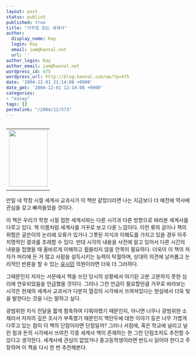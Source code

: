 ```yaml
---
layout: post
status: publish
published: true
title: "거꾸로 읽는 세계사"
author:
  display_name: Kay
  login: Kay
  email: iam@hannal.net
  url: ''
author_login: Kay
author_email: iam@hannal.net
wordpress_id: 475
wordpress_url: http://blog.hannal.com/wp/?p=475
date: '2004-12-01 21:14:08 +0900'
date_gmt: '2004-12-01 12:14:08 +0900'
categories:
- "essay"
tags: []
permalink: "/2004/12/573"
---
```

<table align="left">
<tr>
<td style="padding-right:5"><center><img src="http://blog.hannal.com/tt-attach/1201/041201205414542338/932647.jpg" width="106" height="155"></center></td>
</tr>
<tr>
<td class="centerphoto"> </td>
</tr>
</table>
<p>만일 내 학창 시절 세계사 교과서가 이 책만 같았더라면 나는 지금보다 더 예전에 역사에 관심을 갖고 빠져들었을 것이다.</p>
<p>이 책은 우리가 학창 시절 접한 세계사와는 다른 시각과 다른 방향으로 바라본 세계사를 다루고 있다. 책 이름처럼 세계사를 거꾸로 보고 다룬 느낌이다. 이런 류의 글이나 책의 위험은 글쓴이의 논리에 오류가 있거나 그릇된 지식과 이해도를 가지고 있을 경우 아주 치명적인 결과를 초래할 수 있다. 반대 시각의 내용을 사전에 알고 있어서 다른 시간의 내용을 접했을 때 올바르게 이해하고 휩쓸리지 않을 안목이 필요하다. 더욱이 이 책의 저자가 머리에 든 거 많고 사람을 설득시키는 능력이 탁월하며, 상대의 의견에 날카롭고 논리적인 반론을 할 수 있는 <a href="http://www.usimin.net/">유시민</a> 의원이라면 더욱 더 그러하다.</p>
<p>그때문인지 저자는 서문에서 책을 쓰던 당시의 상황에서 야기된 고분 고분하지 못한 심리에 연유되었음을 언급했을 것이다. 그러나 그런 언급이 필요할만큼 거꾸로 바라보는 시각은 현재의 세계사 교과서가 다분히 열강의 시각에서 쓰여져있다는 현실에서 더욱 빛을 발한다는 것을 나는 말하고 싶다.</p>
<p>광범위한 지식 전달을 짧게 함축하여 다뤄야했기 때문인지, 아니면 너무나 광범위한 소재라서 저자의 깊은 조사가 부족했기 때문인지 핵탄두에 대한 이야기 등은 너무 가볍게 다루고 있는 점이 이 책의 단점이라면 단점일까? 그러나 서점에, 혹은 학교에 널리고 널린 힘과 돈의 시각에서 쓰여진 각종 세계사 책이 존재하는 한 그런 단점조차도 추천할 수 있다고 생각한다. 세계사에 관심이 없었거나 중고등학생이라면 반드시 읽어야 한다고 주장하며 이 책을 다시 한 번 추천해본다.</p>
